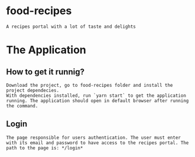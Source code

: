 # food-recipes
	A recipes portal with a lot of taste and delights

# The Application

## How to get it runnig?

	Download the project, go to food-recipes folder and install the project dependecies.
	With dependencies installed, run `yarn start` to get the application running. The application should open in default browser after running the command.

## Login

	The page responsible for users authentication. The user must enter with its email and password to have access to the recipes portal. The path to the page is: */login*

